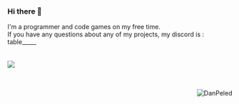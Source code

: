 ### Hi there 👋
I'm a programmer and code games on my free time. </br> If you have any questions about any of my projects, my discord is : table_____</br>
</br></br><img src="https://github-readme-stats.vercel.app/api?username=DanPeled&theme=gruvbox&show=reviews,discussions_started,discussions_answered,prs_merged,prs_merged_percentage" /></br></br></br><p><img align="right" src="https://github-readme-stats.vercel.app/api/top-langs/?username=DanPeled&hide=yacc,shaderlab,hlsl,css,scss&layout=compact&theme=gruvbox&lang_count=32" alt="DanPeled"  style="display: block;" /></p>
